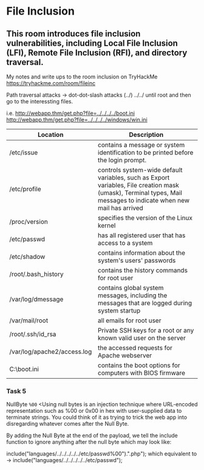 # File Inclusion 
## This room introduces file inclusion vulnerabilities, including Local File Inclusion (LFI), Remote File Inclusion (RFI), and directory traversal.

My notes and write ups to the room inclusion on TryHackMe
https://tryhackme.com/room/fileinc


Path traversal attacks -> dot-dot-slash attacks  (../)
../../ until root and then go to the interessting files.  

i.e. 
http://webapp.thm/get.php?file=../../../../boot.ini  
http://webapp.thm/get.php?file=../../../../windows/win.ini  

|Location	            |Description      |
|---------------------------|-----------------| 
|/etc/issue	            |contains a message or system identification to be printed before the login prompt.|
|/etc/profile	            |controls system-wide default variables, such as Export variables, File creation mask (umask), Terminal types, Mail messages to indicate when new mail has arrived|
|/proc/version	            |specifies the version of the Linux kernel|
|/etc/passwd	            |has all registered user that has access to a system|
|/etc/shadow	            |contains information about the system's users' passwords|
|/root/.bash_history        |contains the history commands for root user|
|/var/log/dmessage          |contains global system messages, including the messages that are logged during system startup|
|/var/mail/root             |all emails for root user|
|/root/.ssh/id_rsa          |Private SSH keys for a root or any known valid user on the server|
|/var/log/apache2/access.log|the accessed requests for Apache  webserver|
|C:\boot.ini|contains the boot options for computers with BIOS firmware|

### Task 5 

NullByte `%00`
<Using null bytes is an injection technique where URL-encoded representation such as %00 or 0x00 in hex with user-supplied data to terminate strings. You could think of it as trying to trick the web app into disregarding whatever comes after the Null Byte.

By adding the Null Byte at the end of the payload, we tell the  include function to ignore anything after the null byte which may look like:

include("languages/../../../../../etc/passwd%00").".php"); which equivalent to → include("languages/../../../../../etc/passwd");


